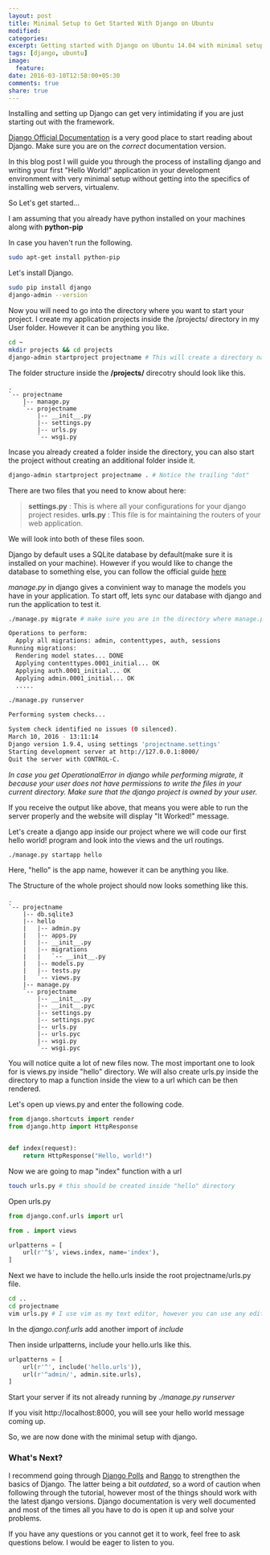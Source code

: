 ```yaml
---
layout: post
title: Minimal Setup to Get Started With Django on Ubuntu
modified:
categories: 
excerpt: Getting started with Django on Ubuntu 14.04 with minimal setup and some useful tips and tricks to work your way around the project. 
tags: [django, ubuntu]
image:
  feature:
date: 2016-03-10T12:58:00+05:30
comments: true
share: true
---
```


Installing and setting up Django can get very intimidating if you are just starting out with the framework.

[Django Official Documentation](https://docs.djangoproject.com/en/1.9/) is a very good place to start reading about Django. Make sure you are on the *correct* documentation version.

In this blog post I will guide you through the process of installing django and writing your first "Hello World!" application in your development environment with very minimal setup without getting into the specifics of installing web servers, virtualenv.

So Let's get started... 

I am assuming that you already have python installed on your machines along with **python-pip**

In case you haven't run the following.

~~~ bash
sudo apt-get install python-pip
~~~

Let's install Django. 

~~~~ bash
sudo pip install django
django-admin --version
~~~~

Now you will need to go into the directory where you want to start your project. I create my application projects inside the /projects/ directory in my User folder. However it can be anything you like. 

~~~ bash
cd ~
mkdir projects && cd projects
django-admin startproject projectname # This will create a directory named "projectname" in the opt folder
~~~

The folder structure inside the **/projects/** direcotry should look like this. 

~~~
.
`-- projectname
    |-- manage.py
    `-- projectname
        |-- __init__.py
        |-- settings.py
        |-- urls.py
        `-- wsgi.py
~~~

Incase you already created a folder inside the directory, you can also start the project without creating an additional folder inside it. 

~~~ bash
django-admin startproject projectname . # Notice the trailing "dot"
~~~

There are two files that you need to know about here: 

>**settings.py** : This is where all your configurations for your django project resides.
>**urls.py** : This file is for maintaining the routers of your web application.

We will look into both of these files soon. 

Django by default uses a SQLite database by default(make sure it is installed on your machine). However if you would like to change the database to something else, you can follow the official guide [here](https://docs.djangoproject.com/en/1.9/ref/databases/)

*manage.py* in django gives a convinient way to manage the models you have in your application. To start off, lets sync our database with django and run the application to test it.  

~~~ bash
./manage.py migrate # make sure you are in the directory where manage.py is present.

Operations to perform:
  Apply all migrations: admin, contenttypes, auth, sessions
Running migrations:
  Rendering model states... DONE
  Applying contenttypes.0001_initial... OK
  Applying auth.0001_initial... OK
  Applying admin.0001_initial... OK
  .....

./manage.py runserver 

Performing system checks...

System check identified no issues (0 silenced).
March 10, 2016 - 13:11:14
Django version 1.9.4, using settings 'projectname.settings'
Starting development server at http://127.0.0.1:8000/
Quit the server with CONTROL-C.

~~~

*In case you get OperationalError in django while performing migrate, it because your user does not have permissions to write the files in your current directory. Make sure that the django project is owned by your user.*

If you receive the output like above, that means you were able to run the server properly and the website will display "It Worked!" message.

Let's create a django app inside our project where we will code our first hello world! program and look into the views and the url routings. 

~~~ bash
./manage.py startapp hello
~~~

Here, "hello" is the app name, however it can be anything you like. 

The Structure of the whole project should now looks something like this.

~~~
.
`-- projectname
    |-- db.sqlite3
    |-- hello
    |   |-- admin.py
    |   |-- apps.py
    |   |-- __init__.py
    |   |-- migrations
    |   |   `-- __init__.py
    |   |-- models.py
    |   |-- tests.py
    |   `-- views.py
    |-- manage.py
    `-- projectname
        |-- __init__.py
        |-- __init__.pyc
        |-- settings.py
        |-- settings.pyc
        |-- urls.py
        |-- urls.pyc
        |-- wsgi.py
        `-- wsgi.pyc
~~~

You will notice quite a lot of new files now. The most important one to look for is views.py inside "hello" directory. We will also create urls.py inside the directory to map a function inside the view to a url which can be then rendered. 

Let's open up views.py and enter the following code. 

~~~ python
from django.shortcuts import render
from django.http import HttpResponse


def index(request):
    return HttpResponse("Hello, world!")
~~~

Now we are going to map "index" function with a url

~~~ bash
touch urls.py # this should be created inside "hello" directory
~~~

Open urls.py

~~~ python
from django.conf.urls import url

from . import views

urlpatterns = [
    url(r'^$', views.index, name='index'),
]
~~~

Next we have to include the hello.urls inside the root projectname/urls.py file.

~~~ bash
cd ..
cd projectname
vim urls.py # I use vim as my text editor, however you can use any editor of your choice.
~~~

In the *django.conf.urls* add another import of *include*

Then inside urlpatterns, include your hello.urls like this. 

~~~ python
urlpatterns = [
    url(r'^', include('hello.urls')),
    url(r'^admin/', admin.site.urls),
]
~~~

Start your server if its not already running by *./manage.py runserver*

If you visit http://localhost:8000, you will see your hello world message coming up. 

So, we are now done with the minimal setup with django. 


### What's Next?

I recommend going through [Django Polls](https://docs.djangoproject.com/en/1.9/) and [Rango](http://www.tangowithdjango.com) to strengthen the basics of Django. The latter being a bit *outdated*, so a word of caution when following through the tutorial, however most of the things should work with the latest django versions. Django documentation is very well documented and most of the times all you have to do is open it up and solve your problems. 

If you have any questions or you cannot get it to work, feel free to ask questions below. I would be eager to listen to you. 

